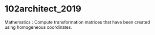 # 102architect_2019
Mathematics : Compute transformation matrices that have been created using homogeneous coordinates.
